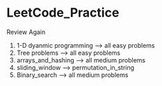 # LeetCode_Practice
Review Again
1. 1-D dyanmic programming --> all easy problems
2. Tree problems --> all easy problems 
3. arrays_and_hashing --> all medium problems
4. sliding_window --> permutation_in_string
5. Binary_search --> all medium problems
